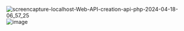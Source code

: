 ![screencapture-localhost-Web-API-creation-api-php-2024-04-18-06_57_25](https://github.com/SarfarazQadir/Api-Creation-in-PHP/assets/144503703/63a9f077-a02d-429e-a5fb-fa95f3b6b79f)
![image](https://github.com/SarfarazQadir/Api-Creation-in-PHP/assets/144503703/3c1f1a27-392a-4770-b7e8-49bdd0f65df5)
